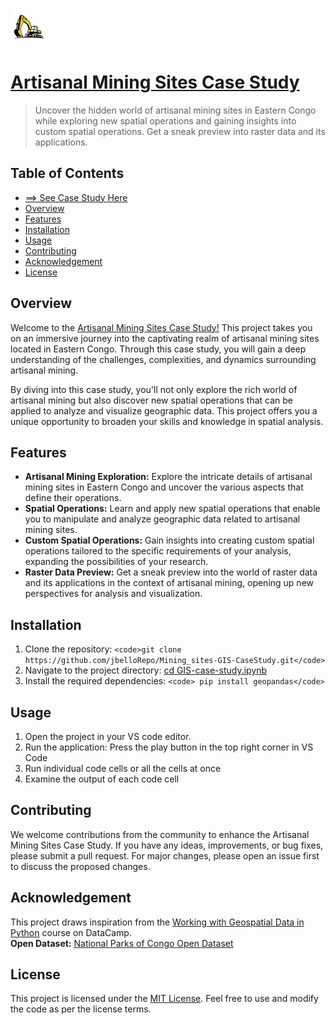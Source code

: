 <!-- # Mining_sites-GIS-CaseStudy -->
![alt text](logo2.png "Title") 
# [Artisanal Mining Sites Case Study](GIS-case-study.ipynb)

> Uncover the hidden world of artisanal mining sites in Eastern Congo while exploring new spatial operations and gaining insights into custom spatial operations. Get a sneak preview into raster data and its applications.

## Table of Contents

- [==> See Case Study Here](GIS-case-study.ipynb)
- [Overview](#overview)
- [Features](#features)
- [Installation](#installation)
- [Usage](#usage)
- [Contributing](#contributing)
- [Acknowledgement](#acknowledgement)
- [License](#license)

## Overview

Welcome to the [Artisanal Mining Sites Case Study!](GIS-case-study.ipynb) This project takes you on an immersive journey into the captivating realm of artisanal mining sites located in Eastern Congo. Through this case study, you will gain a deep understanding of the challenges, complexities, and dynamics surrounding artisanal mining.

By diving into this case study, you'll not only explore the rich world of artisanal mining but also discover new spatial operations that can be applied to analyze and visualize geographic data. This project offers you a unique opportunity to broaden your skills and knowledge in spatial analysis. 

## Features

- **Artisanal Mining Exploration:** Explore the intricate details of artisanal mining sites in Eastern Congo and uncover the various aspects that define their operations.
- **Spatial Operations:** Learn and apply new spatial operations that enable you to manipulate and analyze geographic data related to artisanal mining sites.
- **Custom Spatial Operations:** Gain insights into creating custom spatial operations tailored to the specific requirements of your analysis, expanding the possibilities of your research.
- **Raster Data Preview:** Get a sneak preview into the world of raster data and its applications in the context of artisanal mining, opening up new perspectives for analysis and visualization.

## Installation

1. Clone the repository: `<code>git clone https://github.com/jbelloRepo/Mining_sites-GIS-CaseStudy.git</code>`
2. Navigate to the project directory: [cd GIS-case-study.ipynb](GIS-case-study.ipynb)
3. Install the required dependencies: `<code> pip install geopandas</code>`

## Usage

1. Open the project in your VS code editor.
2. Run the application: Press the play button in the top right corner in VS Code
3. Run individual code cells or all the cells at once
4. Examine the output of each code cell

## Contributing

We welcome contributions from the community to enhance the Artisanal Mining Sites Case Study. If you have any ideas, improvements, or bug fixes, please submit a pull request. For major changes, please open an issue first to discuss the proposed changes.

## Acknowledgement
This project draws inspiration from the [Working with Geospatial Data in Python](https://campus.datacamp.com/courses/working-with-geospatial-data-in-python/introduction-to-geospatial-vector-data?ex=1) course on DataCamp. <br>
**Open Dataset:**
[National Parks of Congo Open Dataset](https://open.africa/dataset/democratic-republic-of-the-congo-protected-areas-2016/resource/be9ce095-3844-4dca-9272-ef4d9b5dc70e?inner_span=True)

## License

This project is licensed under the [MIT License](LICENSE). Feel free to use and modify the code as per the license terms.
